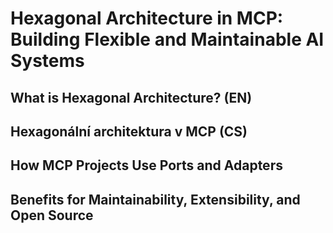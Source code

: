 # Hexagonal Architecture in MCP: Building Flexible and Maintainable AI Systems

## What is Hexagonal Architecture? (EN)

<!-- Content from hexagonal-architecture-in-mcp.md -->

## Hexagonální architektura v MCP (CS)

<!-- Content from hexagonal-architecture-in-mcp.cs.md -->

## How MCP Projects Use Ports and Adapters

<!-- Merge and summarize how MCP projects use ports/adapters from both EN/CS -->

## Benefits for Maintainability, Extensibility, and Open Source

<!-- Merge benefits from both EN/CS -->
